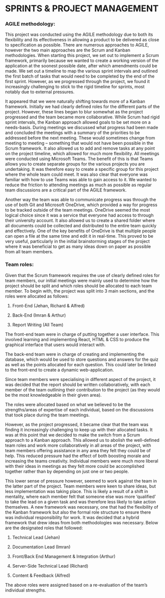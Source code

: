 # SPRINTS & PROJECT MANAGEMENT 

### AGILE methodology: 

This project was conducted using the AGILE methodology due to both its flexibility and its effectiveness in allowing a product to be delivered as close to specification as possible. There are numerous approaches to AGILE, however the two main approaches are the Scrum and Kanban methodologies. When starting this project, we set out to implement a Scrum framework, primarily because we wanted to create a working version of the application at the soonest possible date, after which amendments could be made. We set out a timeline to map the various sprint intervals and outlined the first batch of tasks that would need to be completed by the end of the first sprint. However, as we progressed through the project, we found it increasingly challenging to stick to the rigid timeline for sprints, most notably due to external pressures.  

It appeared that we were naturally shifting towards more of a Kanban framework. Initially we had clearly defined roles for the different parts of the project. However, these lines began to blur somewhat as the project progressed and the team became more collaborative. While Scrum had rigid sprint intervals, the Kanban approach allowed goals to be set more on a needs-basis. During meetings we discussed what progress had been made and concluded the meetings with a summary of the priorities to be addressed before the next meeting. These would sometimes change from meeting to meeting – something that would not have been possible in the Scrum framework. It also allowed us to add and remove tasks at any point on the project timeline, which allowed for much more flexibility. All meetings were conducted using Microsoft Teams. The benefit of this is that Teams allows you to create separate groups for the various projects you are undertaking. It was therefore easy to create a specific group for this project where the whole team could meet. It was also clear that everyone was familiar with how to use Teams was able to gain access to it. We wanted to reduce the friction to attending meetings as much as possible as regular team discussions are a critical part of the AGILE framework. 

Another way the team was able to communicate progress was through the use of both Git and Microsoft OneDrive, which provided a way for progress to be tracked outside of the team meetings. OneDrive seemed the most logical choice since it was a service that everyone had access to through their university account. It also allowed us to create a shared folder where all documents could be collected and distributed to the entire team quickly and effectively. One of the key benefits of OneDrive is that multiple people can open a file at the same time and edit it in real-time. This proved to be very useful, particularly in the initial brainstorming stages of the project where it was beneficial to get as many ideas down on paper as possible from all team members. 

### Team roles: 

Given that the Scrum framework requires the use of clearly defined roles for team members, our initial meetings were mainly used to determine how the project should be split and which roles should be allocated to each team member. To begin with, the project was split into 3 main sections, and the roles were allocated as follows: 

1. Front-End (Jehan, Richard & Alfred) 

2. Back-End (Imran & Arthur) 

3. Report Writing (All Team) 

The front-end team were in charge of putting together a user interface. This involved learning and implementing React, HTML & CSS to produce the graphical interface that users would interact with.  

The back-end team were in charge of creating and implementing the database, which would be used to store questions and answers for the quiz as well as the points allocated for each question. This could later be linked to the front-end to create a dynamic web-application.  

Since team members were specialising in different aspect of the project, it was decided that the report should be written collaboratively, with each member of the team outlining their contribution to the project (as they would be the most knowledgeable in their given area). 

The roles were allocated based on what we believed to be the strengths/areas of expertise of each individual, based on the discussions that took place during the team meetings.  

However, as the project progressed, it became clear that the team was finding it increasingly challenging to keep up with their allocated tasks. It was at this point that we decided to make the switch from a Scrum approach to a Kanban approach. This allowed us to abolish the well-defined team roles and work more collaboratively in all areas of the project, with team members offering assistance in any area they felt they could be of help. This reduced pressure had the effect of both boosting morale and increasing the teams creativity. Individual members were much more liberal with their ideas in meetings as they felt more could be accomplished together rather than by depending on just one or two people.  

This lower sense of pressure however, seemed to work against the team in the latter part of the project. Team members were keen to share ideas, but less implementation was taking place. This is likely a result of a shift in mentality, where each member felt that someone else was more ‘qualified’ to take the lead on a given task and was therefore less likely to take action themselves. A new framework was necessary, one that had the flexibility of the Kanban framework but also the formal role structure to ensure there was individual responsibility for work. It was decided that a hybrid framework that drew ideas from both methodologies was necessary. Below are the designated roles that followed: 

1. Technical Lead (Jehan) 

2. Documentation Lead (Imran) 

3. Front/Back End Management & Integration (Arthur) 

4. Server-Side Technical Lead (Richard) 

5. Content & Feedback (Alfred) 

The above roles were assigned based on a re-evaluation of the team’s individual strengths.  
